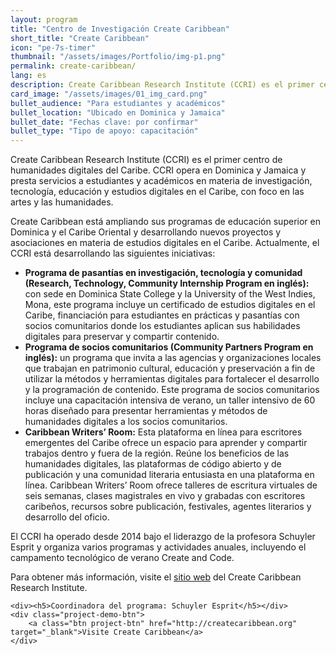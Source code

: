 ```yaml
---
layout: program
title: "Centro de Investigación Create Caribbean"
short_title: "Create Caribbean"
icon: "pe-7s-timer"
thumbnail: "/assets/images/Portfolio/img-p1.png"
permalink: create-caribbean/
lang: es
description: Create Caribbean Research Institute (CCRI) es el primer centro de humanidades digitales del Caribe. Presta servicios a estudiantes y académicos en materia de investigación académica, tecnología, educación y estudios digitales en el Caribe, con un enfoque en el trabajo en artes y humanidades.
card_image: "/assets/images/01_img_card.png"
bullet_audience: "Para estudiantes y académicos"
bullet_location: "Ubicado en Dominica y Jamaica"
bullet_date: "Fechas clave: por confirmar"
bullet_type: "Tipo de apoyo: capacitación"
---
```


<div class="portfolio-details">
<p>Create Caribbean Research Institute (CCRI) es el primer centro de humanidades digitales del Caribe. CCRI opera en Dominica y Jamaica y presta servicios a estudiantes y académicos en materia de investigación, tecnología, educación y estudios digitales en el Caribe, con foco en las artes y las humanidades.</p>
<p>Create Caribbean está ampliando sus programas de educación superior en Dominica y el Caribe Oriental y desarrollando nuevos proyectos y asociaciones en materia de estudios digitales en el Caribe. Actualmente, el CCRI está desarrollando las siguientes iniciativas:</p>
<ul>
    <li><strong>Programa de pasantías en investigación, tecnología y comunidad (Research, Technology, Community Internship Program en inglés):</strong> con sede en Dominica State College y la University of the West Indies, Mona, este programa incluye un certificado de estudios digitales en el Caribe, financiación para estudiantes en prácticas y pasantías con socios comunitarios donde los estudiantes aplican sus habilidades digitales para preservar y compartir contenido.</li>
    <li><strong>Programa de socios comunitarios (Community Partners Program en inglés):</strong> un programa que invita a las agencias y organizaciones locales que trabajan en patrimonio cultural, educación y preservación a fin de utilizar la métodos y herramientas digitales para fortalecer el desarrollo y la programación de contenido. Este programa de socios comunitarios incluye una capacitación intensiva de verano, un taller intensivo de 60 horas diseñado para presentar herramientas y métodos de humanidades digitales a los socios comunitarios.</li>
    <li><strong>Caribbean Writers’ Room:</strong> Esta plataforma en línea para escritores emergentes del Caribe ofrece un espacio para aprender y compartir trabajos dentro y fuera de la región. Reúne los beneficios de las humanidades digitales, las plataformas de código abierto y de publicación y una comunidad literaria entusiasta en una plataforma en línea. Caribbean Writers’ Room ofrece talleres de escritura virtuales de seis semanas, clases magistrales en vivo y grabadas con escritores caribeños, recursos sobre publicación, festivales, agentes literarios y desarrollo del oficio.</li>
</ul>
<p>El CCRI ha operado desde 2014 bajo el liderazgo de la profesora Schuyler Esprit y organiza varios programas y actividades anuales, incluyendo el campamento tecnológico de verano Create and Code.</p>
<p>Para obtener más información, visite el <a href="http://createcaribbean.org/" target="_blank">sitio web</a> del Create Caribbean Research Institute.</p>

    <div><h5>Coordinadora del programa: Schuyler Esprit</h5></div>
    <div class="project-demo-btn">
        <a class="btn project-btn" href="http://createcaribbean.org" target="_blank">Visite Create Caribbean</a>
    </div>

</div>
